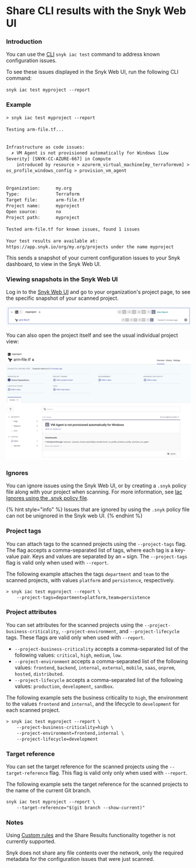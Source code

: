 # Share CLI results with the Snyk Web UI

### Introduction

You can use the [CLI](../../snyk-cli/) `snyk iac test` command to address known configuration issues.

To see these issues displayed in the Snyk Web UI, run the following CLI command:

`snyk iac test myproject --report`

### Example

```
> snyk iac test myproject --report

Testing arm-file.tf...


Infrastructure as code issues:
  ✗ VM Agent is not provisioned automatically for Windows [Low Severity] [SNYK-CC-AZURE-667] in Compute
    introduced by resource > azurerm_virtual_machine[my_terraformvm] > os_profile_windows_config > provision_vm_agent


Organization:      my.org
Type:              Terraform
Target file:       arm-file.tf
Project name:      myproject
Open source:       no
Project path:      myproject

Tested arm-file.tf for known issues, found 1 issues

Your test results are available at: https://app.snyk.io/org/my.org/projects under the name myproject
```

This sends a snapshot of your current configuration issues to your Snyk dashboard, to view in the Snyk Web UI.

### Viewing snapshots in the Snyk Web UI

Log in to the [Snyk Web UI](../../getting-started/quickstart/create-a-snyk-account/logging-in-to-an-existing-account.md) and go to your organization's project page, to see the specific snapshot of your scanned project.

![Newly scanned project in the projects page](<../../.gitbook/assets/image (508).png>)

You can also open the project itself and see the usual individual project view:

![individual project view](<../../.gitbook/assets/image (326) (1).png>)

### **Ignores**

You can ignore issues using the Snyk Web UI, or by creating a `.snyk` policy file along with your project when scanning. For more information, see [Iac Ignores using the .snyk policy file](snyk-cli-for-infrastructure-as-code/iac-ignores-using-the-.snyk-policy-file.md).

{% hint style="info" %}
Issues that are ignored by using the `.snyk` policy file can not be unignored in the Snyk web UI.
{% endhint %}

### Project tags

You can attach tags to the scanned projects using the `--project-tags` flag. The flag accepts a comma-separated list of tags, where each tag is a key-value pair. Keys and values are separated by an `=` sign. The `--project-tags` flag is valid only when used with `--report`.

The following example attaches the tags `department` and `team` to the scanned projects, with values `platform` and `persistence`, respectively.

```
> snyk iac test myproject --report \
    --project-tags=department=platform,team=persistence
```

### Project attributes

You can set attributes for the scanned projects using the `--project-business-criticality`, `--project-environment`, and `--project-lifecycle` tags. These flags are valid only when used with `--report`.

* `--project-business-criticality` accepts a comma-separated list of the following values: `critical`, `high`, `medium`, `low`.
* `--project-environment` accepts a comma-separated list of the following values: `frontend`, `backend`, `internal`, `external`, `mobile`, `saas`, `onprem`, `hosted`, `distributed`.
* `--project-lifecycle` accepts a comma-separated list of the following values: `production`, `development`, `sandbox`.

The following example sets the business criticality to `high`, the environment to the values `frontend` and `internal`, and the lifecycle to `development` for each scanned project.

```
> snyk iac test myproject --report \
    --project-business-criticality=high \
    --project-environment=frontend,internal \
    --project-lifecycle=development
```

### Target reference

You can set the target reference for the scanned projects using the `--target-reference` flag. This flag is valid only only when used with `--report`.

The following example sets the target reference for the scanned projects to the name of the current Git branch.

```
snyk iac test myproject --report \
    --target-reference="$(git branch --show-current)"
```

### **Notes**

Using [Custom rules](custom-rules/) and the Share Results functionality together is not currently supported.

Snyk does not share any file contents over the network, only the required metadata for the configuration issues that were just scanned.

